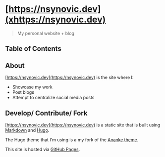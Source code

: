 # [https://nsynovic.dev](xhttps://nsynovic.dev)

> My personal website + blog

## Table of Contents

## About

[https://nsynovic.dev](https://nsynovic.dev) is the site where I:

- Showcase my work
- Post blogs
- Attempt to centralize social media posts

## Develop/ Contribute/ Fork

[https://nsynovic.dev](https://nsynovic.dev) is a static site that is built using [Markdown](https://github.github.com/gfm/) and [Hugo](https://gohugo.io).

The Hugo theme that I'm using is a my fork of the [Ananke theme](https://github.com/theNewDynamic/gohugo-theme-ananke).

This site is hosted via [GitHub Pages](https://pages.github.com/).
